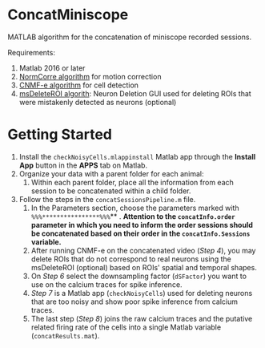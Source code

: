 # ConcatMiniscope
MATLAB algorithm for the concatenation of miniscope recorded sessions.

Requirements:
1. Matlab 2016 or later
2. [NormCorre algorithm](https://github.com/flatironinstitute/NoRMCorre) for motion correction 
3. [CNMF-e algorithm](https://github.com/zhoupc/CNMF_E) for cell detection
4. [msDeleteROI algorith](https://github.com/ayallavi/msDeleteROI): Neuron Deletion GUI used for deleting ROIs that were mistakenly detected as neurons (optional)

# Getting Started
1. Install the `checkNoisyCells.mlappinstall` Matlab app through the **Install App** button in the **APPS** tab on Matlab.
1. Organize your data with a parent folder for each animal:
    1. Within each parent folder, place all the information from each session to be concatenated within a child folder.
1. Follow the steps in the `concatSessionsPipeline.m` file.
   1. In the Parameters section, choose the parameters marked with `%%%****************%%%`** . **Attention to the `concatInfo.order` parameter in which you need to inform the order sessions should be concatenated based on their order in the `concatInfo.Sessions` variable.**
   1. After running CNMF-e on the concatenated video (*Step 4*), you may delete ROIs that do not correspond to real neurons using the msDeleteROI (optional) based on ROIs' spatial and temporal shapes.
   1. On *Step 6* select the downsampling factor (`dSFactor`) you want to use on the calcium traces for spike inference.
   1. *Step 7* is a Matlab app (`checkNoisyCells`) used for deleting neurons that are too noisy and show poor spike inference from calcium traces.
   1. The last step (*Step 8*) joins the raw calcium traces and the putative related firing rate of the cells into a single Matlab variable (`concatResults.mat`).
  
  

